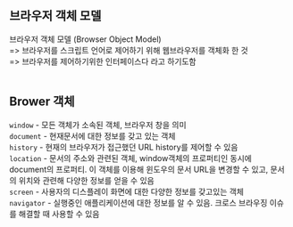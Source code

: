 ## 브라우저 객체 모델

브라우저 객체 모델 (Browser Object Model) <br/>
=> 브라우저를 스크립트 언어로 제어하기 위해 웹브라우저를 객체화 한 것<br/>
=> 브라우저를 제어하기위한 인터페이스다 라고 하기도함 <br/><br/>

## Brower 객체

`window` - 모든 객체가 소속된 객체, 브라우저 창을 의미 <br/>
`document` - 현재문서에 대한 정보를 갖고 있는 객체 <br/> 
`history` - 현재의 브라우저가 접근했던 URL history를 제어할 수 있음 <br/> 
`location` - 문서의 주소와 관련된 객체, window객체의 프로퍼티인 동시에 document의 프로퍼티. 이 객체를 이용해 윈도우의 문서 URL을 변경할 수 있고, 문서의 위치와 관련해 다양한 정보를 얻을 수 있음 <br/>
`screen` - 사용자의 디스플레이 화면에 대한 다양한 정보를 갖고있는 객체 <br/>
`navigator` - 실행중인 애플리케이션에 대한 정보를 알 수 있음. 크로스 브라우징 이슈를 해결할 때 사용할 수 있음 <br/>

